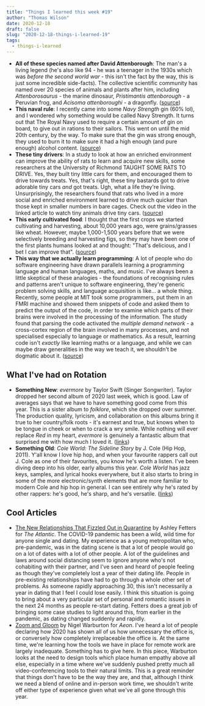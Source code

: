 ```yaml
---
title: "Things I learned this week #19"
author: "Thomas Wilson"
date: 2020-12-18
draft: false
slug: "2020-12-18-things-i-learned-19"
tags:
  - things-i-learned
---
```


- **All of these species named after David Attenborough**: The man's a living legend (he's also like 94 - he was a teenager in the 1930s which was _before the second world war_ - this isn't the fact by the way, this is just some incredible side-facts). The collective scientific community has named over 20 species of animals and plants after him, including _Attenborosaurus_ - the marine dinosaur, _Pristimantis attenborough_ - a Peruvian frog, and _Acisoma attenboroughi_ - a dragonfly. ([source](https://www.atlasobscura.com/articles/heres-every-living-or-extinct-creature-named-after-david-attenborough))
- **This naval rule**: I recently came into some _Navy Strength_ gin (60% lol), and I wondered why something would be called Navy Strength. It turns out that The Royal Navy used to require a certain amount of gin on board, to give out in rations to their sailors. This went on until the mid 20th century, by the way. To make sure that the gin was strong enough, they used to burn it to make sure it had a high enough (and pure enough) alcohol content. ([source](https://www.craft56.co.uk/blog/post/what-is-navy-strength-gin/))
- **These tiny drivers**: In a study to look at how an enriched environment can improve the ability of rats to learn and acquire new skills, some researchers at the University of Richmond TAUGHT SOME RATS TO DRIVE. Yes, they built tiny little cars for them, and encouraged them to drive towards treats. Yes, that's right, these tiny bastards got to drive adorable tiny cars _and_ got treats. Ugh, what a life they're living. Unsurprisingly, the researchers found that rats who lived in a more social and enriched environment learned to drive much quicker than those kept in smaller numbers in bare cages. Check out the video in the linked article to watch tiny animals drive tiny cars. ([source](https://arstechnica.com/science/2019/11/these-rats-learned-to-drive-tiny-cars-for-science/))
- **This early cultivated food**: I thought that the first crops we started cultivating and harvesting, about 10,000 years ago, were grains/grasses like wheat. However, maybe 1,000-1,500 years before that we were selectively breeding and harvesting figs, so they may have been one of the first plants humans looked at and thought: "That's delicious, and I bet I can improve that". ([source](https://science.sciencemag.org/content/312/5778/1292.1))
- **This way that we actually learn programming**: A lot of people who do software engineering have drawn parallels learning a programming language and human languages, maths, and music. I've always been a little skeptical of these analogies - the foundations of recognising rules and patterns aren't unique to software engineering, they're generic problem solving skills, and language acquisition is like... a whole thing. Recently, some people at MIT took some programmers, put them in an FMRI machine and showed them snippets of code and asked them to predict the output of the code, in order to examine which parts of their brains were involved in the processing of the information. The study found that parsing the code activated the _multiple demand network_ - a cross-cortex region of the brain involved in many processes, and not specialised especially to language or mathematics. As a result, learning code isn't _exactly_ like learning maths or a language, and while we can maybe draw generalities in the way we teach it, we shouldn't be dogmatic about it. ([source](https://news.mit.edu/2020/brain-reading-computer-code-1215))

## What I've had on Rotation

- **Something New**: _evermore_ by Taylor Swift (Singer Songwriter). Taylor dropped her second album of 2020 last week, which is good. Law of averages says that we have to have something good come from this year. This is a sister album to _folklore_, which she dropped over summer. The production quality, lyricism, and collaboration on this albums bring it true to her country/folk roots - it's earnest and true, but knows when to be tongue in cheek or when to crack a wry smile. While nothing will ever replace _Red_ in my heart, _evermore_ is genuinely a fantastic album that surprised me with how much I loved it. ([links](https://songwhip.com/taylor-swift/evermore))
- **Something Old**: _Cole World: The Sideline Story_ by J. Cole (Hip Hop, 2011). Y'all know I love hip hop, and when your favourite rappers call out J. Cole as one of their favourites, you know he's worth a listen. I've been diving deep into his older, early albums this year. _Cole World_ has jazz keys, samples, and lyrical hooks everywhere, but it also starts to bring in some of the more electronic/synth elements that are more familiar to modern Cole and hip hop in general. I can see entirely why he's rated by other rappers: he's good, he's sharp, and he's versatile. ([links](https://songwhip.com/j-cole/cole-world-the-sideline-story))

## Cool Articles

- [The New Relationships That Fizzled Out in Quarantine](https://www.theatlantic.com/family/archive/2020/05/new-relationships-coronavirus-pandemic/612352/) by Ashley Fetters for _The Atlantic_. The COVID-19 pandemic has been a wild, wild time for anyone single and dating. My experience as a young metropolitan who, pre-pandemic, was in the dating scene is that a lot of people would go on a lot of dates with a lot of other people. A lot of the guidelines and laws around social distancing seem to ignore anyone who's not cohabiting with their partner, and I've seen and heard of people feeling as though they've completely lost a year of their dating life. People in pre-existing relationships have had to go through a whole other set of problems. As someone rapidly approaching 30, this isn't necessarily a year in dating that I feel I could lose easily. I think this situation is going to bring about a very particular set of personal and romantic issues in the next 24 months as people re-start dating. Fetters does a great job of bringing some case studies to light around this, from earlier in the pandemic, as dating changed suddenly and rapidly.
- [Zoom and Gloom](https://aeon.co/essays/how-empathy-and-creativity-can-re-humanise-videoconferencing?utm_source=pocket-newtab-global-en-GB) by Nigel Warburton for _Aeon_. I've heard a lot of people declaring how 2020 has shown all of us how unnecessary the office is, or conversely how completely irreplaceable the office is. At the same time, we're learning how the tools we have in place for remote work are largely inadequate. Something has to give here. In this piece, Warburton looks at the need to design tools which place human empathy above all else, especially in a time where we've suddenly pushed pretty much all video-conferencing tools to their natural limits. This is a great reminder that things don't have to be the way they are, and that, although I think we need a blend of online and in-person work time, we shouldn't write off either type of experience given what we've all gone through this year.
